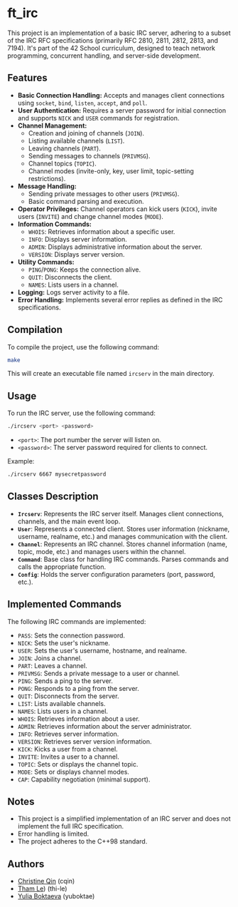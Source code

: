 # ft_irc

This project is an implementation of a basic IRC server, adhering to a subset of the IRC RFC specifications (primarily RFC 2810, 2811, 2812, 2813, and 7194). It's part of the 42 School curriculum, designed to teach network programming, concurrent handling, and server-side development.

## Features

*   **Basic Connection Handling:** Accepts and manages client connections using `socket`, `bind`, `listen`, `accept`, and `poll`.
*   **User Authentication:** Requires a server password for initial connection and supports `NICK` and `USER` commands for registration.
*   **Channel Management:**
    *   Creation and joining of channels (`JOIN`).
    *   Listing available channels (`LIST`).
    *   Leaving channels (`PART`).
    *   Sending messages to channels (`PRIVMSG`).
    *   Channel topics (`TOPIC`).
    *   Channel modes (invite-only, key, user limit, topic-setting restrictions).
*   **Message Handling:**
    *   Sending private messages to other users (`PRIVMSG`).
    *   Basic command parsing and execution.
*   **Operator Privileges:**  Channel operators can kick users (`KICK`), invite users (`INVITE`) and change channel modes (`MODE`).
*   **Information Commands:**
    *   `WHOIS`:  Retrieves information about a specific user.
    *   `INFO`: Displays server information.
    *   `ADMIN`: Displays administrative information about the server.
    *   `VERSION`: Displays server version.
*   **Utility Commands:**
    *   `PING`/`PONG`:  Keeps the connection alive.
    *   `QUIT`: Disconnects the client.
    *   `NAMES`:  Lists users in a channel.
*   **Logging:** Logs server activity to a file.
*   **Error Handling:** Implements several error replies as defined in the IRC specifications.

## Compilation

To compile the project, use the following command:

```bash
make
```

This will create an executable file named `ircserv` in the main directory.

## Usage

To run the IRC server, use the following command:

```bash
./ircserv <port> <password>
```

*   `<port>`:  The port number the server will listen on.
*   `<password>`: The server password required for clients to connect.

Example:

```bash
./ircserv 6667 mysecretpassword
```

## Classes Description

*   **`Ircserv`**: Represents the IRC server itself. Manages client connections, channels, and the main event loop.
*   **`User`**: Represents a connected client. Stores user information (nickname, username, realname, etc.) and manages communication with the client.
*   **`Channel`**: Represents an IRC channel. Stores channel information (name, topic, mode, etc.) and manages users within the channel.
*   **`Command`**: Base class for handling IRC commands. Parses commands and calls the appropriate function.
*   **`Config`**: Holds the server configuration parameters (port, password, etc.).

## Implemented Commands

The following IRC commands are implemented:

*   `PASS`: Sets the connection password.
*   `NICK`: Sets the user's nickname.
*   `USER`: Sets the user's username, hostname, and realname.
*   `JOIN`: Joins a channel.
*   `PART`: Leaves a channel.
*   `PRIVMSG`: Sends a private message to a user or channel.
*   `PING`: Sends a ping to the server.
*   `PONG`: Responds to a ping from the server.
*   `QUIT`: Disconnects from the server.
*   `LIST`: Lists available channels.
*   `NAMES`: Lists users in a channel.
*   `WHOIS`: Retrieves information about a user.
*   `ADMIN`: Retrieves information about the server administrator.
*   `INFO`: Retrieves server information.
*   `VERSION`: Retrieves server version information.
*   `KICK`: Kicks a user from a channel.
*   `INVITE`: Invites a user to a channel.
*   `TOPIC`: Sets or displays the channel topic.
*   `MODE`: Sets or displays channel modes.
*   `CAP`: Capability negotiation (minimal support).

## Notes

*   This project is a simplified implementation of an IRC server and does not implement the full IRC specification.
*   Error handling is limited.
*   The project adheres to the C++98 standard.

## Authors

*   [Christine Qin](https://github.com/cqin42) (cqin)
*   [Tham Le](https://github.com/tham-le)) (thi-le)
*   [Yulia Boktaeva](https://github.com/yboktaeva) (yuboktae)


